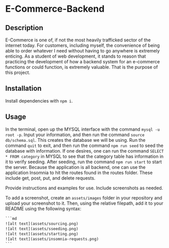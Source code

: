 # E-Commerce-Backend

## Description

E-Commerce is one of, if not the most heavily trafficked sector of the internet today. For customers, including myself, the convenience of being able to order whatever I need without having to go anywhere is extremely enticing.
As a student of web development, it stands to reason that practicing the development of how a backend system for an e-commerce functions or could function, is extremely valuable. That is the purpose of this project.

## Installation

Install dependencies with `npm i`.

## Usage

In the terminal, open up the MYSQL interface with the command `mysql -u root -p`. Input your information, and then run the command `source db/schema.sql`. This creates the database we will be using. Run the command `quit` to exit, and then run the command
`npm run seed` to seed the database with information. If one desires, one can run the command `SELECT * FROM category` in MYSQL to see that the category table has information in it to verify seeding. After seeding, run the command `npm run start` to start the server.
Because the application is all backend, one can use the application Insomnia to hit the routes found in the routes folder. These include get, post, put, and delete requests.


Provide instructions and examples for use. Include screenshots as needed.

To add a screenshot, create an `assets/images` folder in your repository and upload your screenshot to it. Then, using the relative filepath, add it to your README using the following syntax:

    ```md
    ![alt text](assets/sourcing.png)
    ![alt text](assets/sseeding.png)
    ![alt text](assets/starting.png)
    ![alt text](assets/insomnia-requests.png)
    ```


